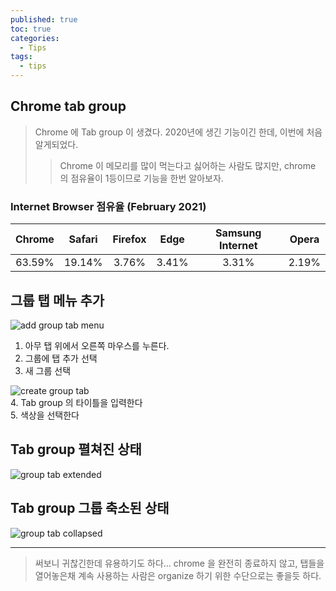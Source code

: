 ```yaml
---
published: true
toc: true
categories:
  - Tips
tags:
  - tips
---
```

## Chrome tab group

> Chrome 에 Tab group 이 생겼다. 2020년에 생긴 기능이긴 한데, 이번에 처음 알게되었다. 
>> Chrome 이 메모리를 많이 먹는다고 싫어하는 사람도 많지만, chrome 의 점유율이 1등이므로 기능을 한번 알아보자.

### Internet Browser 점유율 (February 2021)


| Chrome | Safari | Firefox | Edge | Samsung Internet | Opera |
|:-:|:-:|:-:|:-:|:-:|:-:|
| 63.59% | 19.14% | 3.76% | 3.41% | 3.31% | 2.19% |

## 그룹 탭 메뉴 추가
![add group tab menu](https://user-images.githubusercontent.com/9858389/111879910-d17ecc80-89eb-11eb-96a1-91b40250d609.png)  
1. 아무 탭 위에서 오른쪽 마우스를 누른다.
2. 그룹에 탭 추가 선택
3. 새 그룹 선택

![create group tab](https://user-images.githubusercontent.com/9858389/111879948-068b1f00-89ec-11eb-9561-cc5b4796bb5f.png)  
4. Tab group 의 타이틀을 입력한다  
5. 색상을 선택한다  

## Tab group 펼쳐진 상태
![group tab extended](https://user-images.githubusercontent.com/9858389/111879983-2c182880-89ec-11eb-8d96-25da56d1fe12.png)

## Tab group 그룹 축소된 상태
![group tab collapsed](https://user-images.githubusercontent.com/9858389/111880008-4c47e780-89ec-11eb-9d45-60def399d349.png)

---

> 써보니 귀찮긴한데 유용하기도 하다... chrome 을 완전히 종료하지 않고, 탭들을 열어놓은채 계속 사용하는 사람은 organize 하기 위한 수단으로는 좋을듯 하다.
